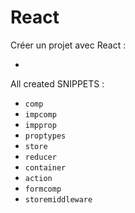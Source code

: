 # React

Créer un projet avec React :

- []()

All created SNIPPETS : 

- `comp`
- `impcomp`
- `impprop`
- `proptypes`
- `store`
- `reducer`
- `container`
- `action`
- `formcomp`
- `storemiddleware`